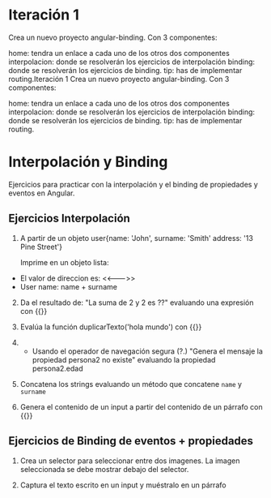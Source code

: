 # Iteración 1
Crea un nuevo proyecto angular-binding. Con 3 componentes:

home: tendra un enlace a cada uno de los otros dos componentes
interpolacion: donde se resolverán los ejercicios de interpolación
binding: donde se resolverán los ejercicios de binding. tip: has de implementar routing.Iteración 1
Crea un nuevo proyecto angular-binding. Con 3 componentes:

home: tendra un enlace a cada uno de los otros dos componentes
interpolacion: donde se resolverán los ejercicios de interpolación
binding: donde se resolverán los ejercicios de binding. tip: has de implementar routing.

# Interpolación y Binding

Ejercicios para practicar con la interpolación y el binding de propiedades y eventos en Angular.

## Ejercicios Interpolación

1. A partir de un objeto user{name: 'John', surname: 'Smith' address: '13 Pine Street'}
   
   Imprime en un objeto lista:
  - El valor de direccion es: <<--->>
  - User name: name + surname

2. Da el resultado de: 
  "La suma de 2 y 2 es ??" evaluando una expresión con {{}}

3. Evalúa la función duplicarTexto('hola mundo') con {{}}

4. - Usando el operador de navegación segura (?.)
  "Genera el mensaje la propiedad persona2 no existe" evaluando la propiedad persona2.edad

5. Concatena los strings evaluando un método que concatene `name` y `surname`


6. Genera el contenido de un input a partir del contenido de un párrafo con {{}}

## Ejercicios de Binding de eventos + propiedades

1. Crea un selector para seleccionar entre dos imagenes. La imagen seleccionada se debe mostrar debajo del selector.

2. Captura el texto escrito en un input y muéstralo en un párrafo
